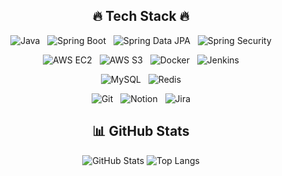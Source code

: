 <div align="center">

## 🔥 Tech Stack 🔥

![Java](https://img.shields.io/badge/Java-007396?style=for-the-badge&logo=java&logoColor=white&logoWidth=20) 
&nbsp;
![Spring Boot](https://img.shields.io/badge/Spring_Boot-6DB33F?style=for-the-badge&logo=spring-boot&logoColor=white&logoWidth=20) 
&nbsp;
![Spring Data JPA](https://img.shields.io/badge/Spring_Data_JPA-6DB33F?style=for-the-badge&logo=spring&logoColor=white&logoWidth=20) 
&nbsp;
![Spring Security](https://img.shields.io/badge/Spring_Security-6DB33F?style=for-the-badge&logo=spring-security&logoColor=white&logoWidth=20)

![AWS EC2](https://img.shields.io/badge/AWS_EC2-FF9900?style=for-the-badge&logo=amazon-aws&logoColor=white&logoWidth=20) 
&nbsp;
![AWS S3](https://img.shields.io/badge/AWS_S3-569A31?style=for-the-badge&logo=amazon-s3&logoColor=white&logoWidth=20) 
&nbsp;
![Docker](https://img.shields.io/badge/Docker-2496ED?style=for-the-badge&logo=docker&logoColor=white&logoWidth=20) 
&nbsp;
![Jenkins](https://img.shields.io/badge/Jenkins-D24939?style=for-the-badge&logo=jenkins&logoColor=white&logoWidth=20)

![MySQL](https://img.shields.io/badge/MySQL-4479A1?style=for-the-badge&logo=mysql&logoColor=white&logoWidth=20) 
&nbsp;
![Redis](https://img.shields.io/badge/Redis-DC382D?style=for-the-badge&logo=redis&logoColor=white&logoWidth=20)

![Git](https://img.shields.io/badge/Git-F05032?style=for-the-badge&logo=git&logoColor=white&logoWidth=20) 
&nbsp;
![Notion](https://img.shields.io/badge/Notion-000000?style=for-the-badge&logo=notion&logoColor=white&logoWidth=20) 
&nbsp;
![Jira](https://img.shields.io/badge/Jira-0052CC?style=for-the-badge&logo=jira&logoColor=white&logoWidth=20)

## 📊 GitHub Stats

![GitHub Stats](https://github-readme-stats.vercel.app/api?username=Seungjun-Song&show_icons=true&theme=radical)
![Top Langs](https://github-readme-stats.vercel.app/api/top-langs/?username=Seungjun-Song&layout=compact&theme=radical)

</div>
